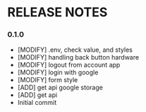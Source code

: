 # RELEASE NOTES

### 0.1.0
* [MODIFY] .env, check value, and styles
* [MODIFY] handling back button hardware
* [MODIFY] logout from account app
* [MODIFY] login with google
* [MODIFY] form style
* [ADD] get api google storage
* [ADD] get api
* Initial commit
